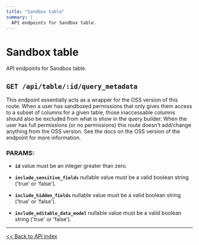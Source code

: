 ```yaml
---
title: "Sandbox table"
summary: |
  API endpoints for Sandbox table.
---
```


# Sandbox table

API endpoints for Sandbox table.

## `GET /api/table/:id/query_metadata`

This endpoint essentially acts as a wrapper for the OSS version of this route. When a user has sandboxed permissions
  that only gives them access to a subset of columns for a given table, those inaccessable columns should also be
  excluded from what is show in the query builder. When the user has full permissions (or no permissions) this route
  doesn't add/change anything from the OSS version. See the docs on the OSS version of the endpoint for more
  information.

### PARAMS:

-  **`id`** value must be an integer greater than zero.

-  **`include_sensitive_fields`** nullable value must be a valid boolean string ('true' or 'false').

-  **`include_hidden_fields`** nullable value must be a valid boolean string ('true' or 'false').

-  **`include_editable_data_model`** nullable value must be a valid boolean string ('true' or 'false').

---

[<< Back to API index](../../../api-documentation.md)